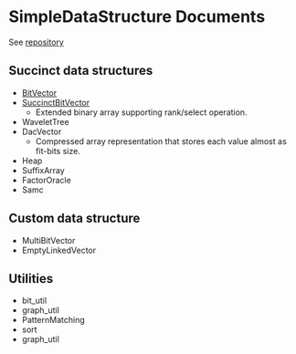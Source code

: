 # SimpleDataStructure Documents

See [repository](https://github.com/Matsutaku/SimpleDataStructure/)

## Succinct data structures
- [BitVector](/SimpleDataStructure/BitVector)
- [SuccinctBitVector](/SimpleDataStructure/SuccinctBitVector)
  - Extended binary array supporting rank/select operation.
- WaveletTree
- DacVector
  - Compressed array representation that stores each value almost as fit-bits size.
- Heap
- SuffixArray
- FactorOracle
- Samc

## Custom data structure
- MultiBitVector
- EmptyLinkedVector

## Utilities
- bit_util
- graph_util
- PatternMatching
- sort
- graph_util
